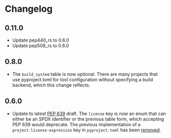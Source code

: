 # Changelog

## 0.11.0

* Update pep440_rs to 0.6.0
* Update pep508_rs to 0.6.0

## 0.8.0

* The `build_system` table is now optional. There are many projects that use pyproject.toml for tool configuration without specifying a build backend, which this change reflects.

## 0.6.0

* Update to latest [PEP 639](https://peps.python.org/pep-0639) draft. The `license` key is now an enum that can either be an SPDX identifier or the previous table form, which accepting PEP 639 would deprecate. The previous implementation of a `project.license-expression` key in `pyproject.toml` has been [removed](https://peps.python.org/pep-0639/#define-a-new-top-level-license-expression-key).
